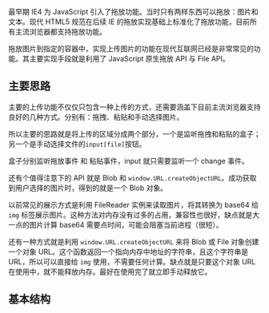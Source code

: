 最早期 IE4 为 JavaScript 引入了拖放功能。当时只有两样东西可以拖放：图片和文本。现代 HTML5 规范在后续 IE 的拖放实现基础上标准化了拖放功能，目前所有主流浏览器都支持拖放功能。

拖放图片到指定的容器中，实现上传图片的功能在现代互联网已经是非常常见的功能。其主要实现手段就是利用了 JavaScript 原生拖放 API 与 File API。

## 主要思路

主要的上传功能不仅仅只包含一种上传的方式，还需要涵盖下目前主流浏览器支持良好的几种方式。分别有：拖拽、粘贴和手动选择图片。

所以主要的思路就是将上传的区域分成两个部分，一个是监听拖拽和粘贴的盒子；另一个是手动选择文件的`input[file]`按钮。

盒子分别监听拖放事件 和 粘贴事件，input 就只需要监听一个 change 事件。

还有个值得注意下的 API 就是 Blob 和 `window.URL.createObjectURL`。成功获取到用户选择的图片时，得到的就是一个 Blob 对象。

以前常见的展示方式是利用 FileReader 实例来读取图片，将其转换为 base64 给 `img` 标签展示图片。这种方法对内存没有过多的占用，兼容性也很好，缺点就是大一点的图片计算 base64 需要点时间，可能会阻塞当前进程（很短）。

还有一种方式就是利用  `window.URL.createObjectURL` 来将 Blob 或 File 对象创建一个对象 URL。这个函数返回一个指向内存中地址的字符串，且这个字符串是 URL，所以可以直接给 `img` 使用，不需要任何计算。缺点就是只要这个对象 URL 在使用中，就不能释放内存。最好在使用完了就立即手动释放它。

## 基本结构

